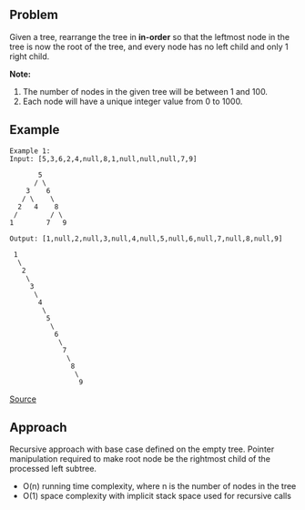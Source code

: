 ## Problem
Given a tree, rearrange the tree in **in-order** so that the leftmost node in the tree is now the root of the tree, and every node has no left child and only 1 right child.

**Note:**
1. The number of nodes in the given tree will be between 1 and 100.
2. Each node will have a unique integer value from 0 to 1000.

## Example
```
Example 1:
Input: [5,3,6,2,4,null,8,1,null,null,null,7,9]

       5
      / \
    3    6
   / \    \
  2   4    8
 /        / \ 
1        7   9

Output: [1,null,2,null,3,null,4,null,5,null,6,null,7,null,8,null,9]

 1
  \
   2
    \
     3
      \
       4
        \
         5
          \
           6
            \
             7
              \
               8
                \
                 9  
```

[Source](https://leetcode.com/problems/increasing-order-search-tree/description/)

## Approach
Recursive approach with base case defined on the empty tree. Pointer manipulation required to make root node be the rightmost child of the processed left subtree.

* O(n) running time complexity, where n is the number of nodes in the tree
* O(1) space complexity with implicit stack space used for recursive calls
